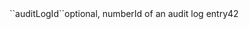 <tr><td>``auditLogId``</td><td>optional, number</td><td>Id of an audit log entry</td><td>42</td><td></td></tr>
